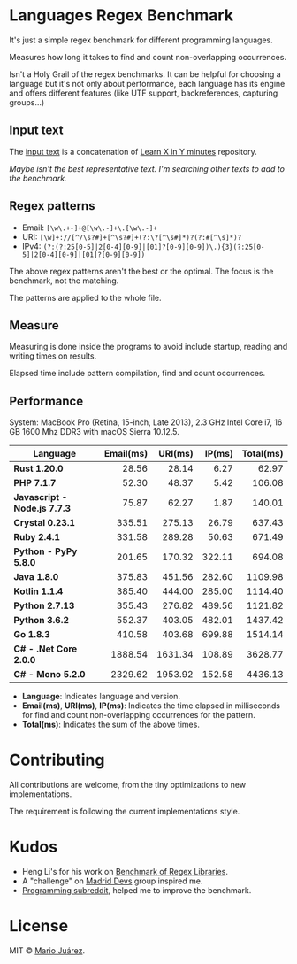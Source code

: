 # Languages Regex Benchmark

It's just a simple regex benchmark for different programming languages.

Measures how long it takes to find and count non-overlapping occurrences.

Isn't a Holy Grail of the regex benchmarks. It can be helpful for choosing a language but it's not only about performance, each language has its engine and offers different features (like UTF support, backreferences, capturing groups...)

## Input text

The [input text](input-text.txt) is a concatenation of [Learn X in Y minutes](https://github.com/adambard/learnxinyminutes-docs) repository.

*Maybe isn't the best representative text. I'm searching other texts to add to the benchmark.*

## Regex patterns

- Email: ``[\w\.+-]+@[\w\.-]+\.[\w\.-]+``
- URI: ``[\w]+://[^/\s?#]+[^\s?#]+(?:\?[^\s#]*)?(?:#[^\s]*)?``
- IPv4: ``(?:(?:25[0-5]|2[0-4][0-9]|[01]?[0-9][0-9])\.){3}(?:25[0-5]|2[0-4][0-9]|[01]?[0-9][0-9])``

The above regex patterns aren't the best or the optimal. The focus is the benchmark, not the matching.

The patterns are applied to the whole file.

## Measure

Measuring is done inside the programs to avoid include startup, reading and writing times on results.

Elapsed time include pattern compilation, find and count occurrences.

## Performance

System: MacBook Pro (Retina, 15-inch, Late 2013), 2.3 GHz Intel Core i7, 16 GB 1600 Mhz DDR3 with macOS Sierra 10.12.5.

Language | Email(ms) | URI(ms) | IP(ms) | Total(ms)
--- | ---: | ---: | ---: | ---:
**Rust 1.20.0** | 28.56 | 28.14 | 6.27 | 62.97
**PHP 7.1.7** | 52.30 | 48.37 | 5.42 | 106.08
**Javascript - Node.js 7.7.3** | 75.87 | 62.27 | 1.87 | 140.01
**Crystal 0.23.1** | 335.51 | 275.13 | 26.79 | 637.43
**Ruby 2.4.1** | 331.58 | 289.28 | 50.63 | 671.49
**Python - PyPy 5.8.0** | 201.65 | 170.32 | 322.11 | 694.08
**Java 1.8.0** | 375.83 | 451.56 | 282.60 | 1109.98
**Kotlin 1.1.4** | 385.40 | 444.00 | 285.00 | 1114.40
**Python 2.7.13** | 355.43 | 276.82 | 489.56 | 1121.82
**Python 3.6.2** | 552.37 | 403.05 | 482.01 | 1437.42
**Go 1.8.3** | 410.58 | 403.68 | 699.88 | 1514.14
**C# - .Net Core 2.0.0** | 1888.54 | 1631.34 | 108.89 | 3628.77
**C# - Mono 5.2.0** | 2329.62 | 1953.92 | 152.58 | 4436.13

- **Language**: Indicates language and version.
- **Email(ms)**, **URI(ms)**, **IP(ms)**: Indicates the time elapsed in milliseconds for find and count non-overlapping occurrences for the pattern.
- **Total(ms)**: Indicates the sum of the above times.

# Contributing

All contributions are welcome, from the tiny optimizations to new implementations.

The requirement is following the current implementations style.

# Kudos

- Heng Li's for his work on [Benchmark of Regex Libraries](http://lh3lh3.users.sourceforge.net/reb.shtml).
- A "challenge" on [Madrid Devs](http://madriddevs.org/) group inspired me.
- [Programming subreddit](https://www.reddit.com/r/programming/), helped me to improve the benchmark.

# License

MIT © [Mario Juárez](https://github.com/mariomka).
